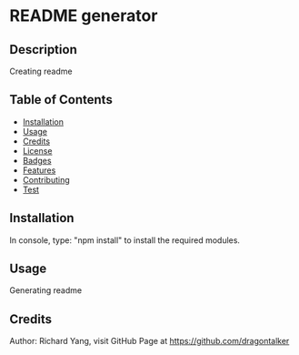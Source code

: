 # README generator
  
  ## Description
  Creating readme

  ## Table of Contents
  * [Installation](#Installation)
  * [Usage](#Usage)
  * [Credits](#Credits)
  * [License](#License)
  * [Badges](#Badges)
  * [Features](#Features)
  * [Contributing](#Contributing)
  * [Test](#Test)
  
  ## Installation
  In console, type: "npm install" to install the required modules.

  ## Usage
  Generating readme

  ## Credits
  Author: Richard Yang, visit GitHub Page at https://github.com/dragontalker
